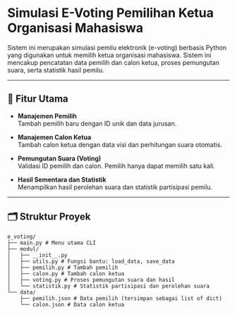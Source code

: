 # Simulasi E-Voting Pemilihan Ketua Organisasi Mahasiswa

Sistem ini merupakan simulasi pemilu elektronik (e-voting) berbasis Python yang digunakan untuk memilih ketua organisasi mahasiswa. Sistem ini mencakup pencatatan data pemilih dan calon ketua, proses pemungutan suara, serta statistik hasil pemilu.

---

## 📌 Fitur Utama

- **Manajemen Pemilih**  
  Tambah pemilih baru dengan ID unik dan data jurusan.

- **Manajemen Calon Ketua**  
  Tambah calon ketua dengan data visi dan perhitungan suara otomatis.

- **Pemungutan Suara (Voting)**  
  Validasi ID pemilih dan calon. Pemilih hanya dapat memilih satu kali.

- **Hasil Sementara dan Statistik**  
  Menampilkan hasil perolehan suara dan statistik partisipasi pemilu.

---

## 🗂️ Struktur Proyek

```plaintext
e_voting/
├── main.py # Menu utama CLI
├── modul/
│   ├── __init__.py
│   ├── utils.py # Fungsi bantu: load_data, save_data
│   ├── pemilih.py # Tambah pemilih
│   ├── calon.py # Tambah calon ketua
│   ├── voting.py # Proses pemungutan suara dan hasil
│   └── statistik.py # Statistik partisipasi dan perolehan suara
└── data/
    ├── pemilih.json # Data pemilih (tersimpan sebagai list of dict)
    └── calon.json # Data calon ketua
